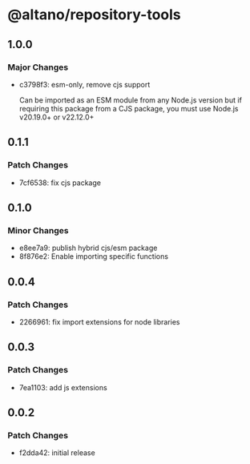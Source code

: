 # @altano/repository-tools

## 1.0.0

### Major Changes

- c3798f3: esm-only, remove cjs support

  Can be imported as an ESM module from any Node.js version but if requiring this package from a CJS package, you must use Node.js v20.19.0+ or v22.12.0+

## 0.1.1

### Patch Changes

- 7cf6538: fix cjs package

## 0.1.0

### Minor Changes

- e8ee7a9: publish hybrid cjs/esm package
- 8f876e2: Enable importing specific functions

## 0.0.4

### Patch Changes

- 2266961: fix import extensions for node libraries

## 0.0.3

### Patch Changes

- 7ea1103: add js extensions

## 0.0.2

### Patch Changes

- f2dda42: initial release
